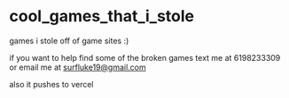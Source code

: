 # cool_games_that_i_stole

games i stole off of game sites :)

if you want to help find some of the broken games text me at 6198233309 or email me at surfluke19@gmail.com

also it pushes to vercel
